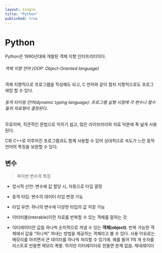 ```yaml
---
layout: single
title: "Python"
published: true
---
```


# Python

Python은 1990년대에 개발된 객체 지향 인터프리터이다.
###### 객체 지향 언어 (OOP: Object-Oriented language)

객체 지향적으로 프로그램을 작성해도 되고, C 언어와 같이 절차 지향적으로도 프로그래밍 할 수 있다.
###### 동적 타이핑 언어(dynamic typing language): 프로그램 실행 시점에 각 변수나 함수들의 자료형이 결정된다.

무료이며, 직관적인 문법으로 익히기 쉽고, 많은 라이브러리와 자료 덕분에 폭 넒게 사용된다.

C와 C++로 이루어진 프로그램과도 함께 사용할 수 있어 상대적으로 속도가 느린 동적 언어의 특징을 보완할 수 있다.

## 변수
> 파이썬 변수의 특징

* 암시적 선언: 변수에 값 할당 시, 자동으로 타입 결정
* 동적 타입: 변수의 데이터 타입 변경 가능
* 타입 유연: 하나의 변수에 다양한 타입의 값 저장 가능


* 이터러블(interable)이란 자료를 반복할 수 있는 객체를 말하는 것
* 이터레이터란 값을 하나씩 순차적으로 꺼낼 수 있는 **객체(object)**. 반복 가능한 객체에서 값을 “하나씩” 꺼내는 방법을 제공하는 객체라고 볼 수 있다. 사용 이유로는 메모리를 아끼면서 큰 데이터를 하나씩 처리할 수 있기에. 예를 들어 1억 개 숫자를 리스트로 만들면 메모리 폭발. 하지만 이터레이터로 만들면 문제 없음.
제네레이터
